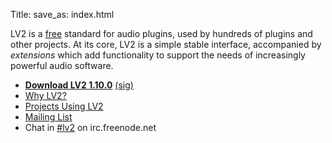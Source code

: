 Title:
save_as: index.html

LV2 is a [free](http://www.gnu.org/philosophy/free-sw.html) standard for audio
plugins, used by hundreds of plugins and other projects.  At its core, LV2 is a
simple stable interface, accompanied by *extensions* which add functionality to
support the needs of increasingly powerful audio software.

* [**Download LV2 1.10.0**](http://lv2plug.in/spec/lv2-1.10.0.tar.bz2)
  [(sig)](http://lv2plug.in/spec/lv2-1.10.0.tar.bz2.sig)
* [Why LV2?](pages/why-lv2.html)
* [Projects Using LV2](pages/projects.html)
* [Mailing List](http://lists.lv2plug.in/listinfo.cgi/devel-lv2plug.in)
* Chat in [#lv2](http://webchat.freenode.net/?channels=lv2) on irc.freenode.net

